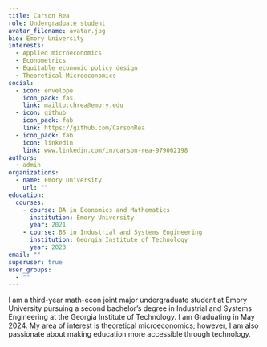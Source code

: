 ```yaml
---
title: Carson Rea
role: Undergraduate student
avatar_filename: avatar.jpg
bio: Emory University
interests:
  - Applied microeconomics
  - Econometrics
  - Equitable economic policy design
  - Theoretical Microeconomics
social:
  - icon: envelope
    icon_pack: fas
    link: mailto:chrea@emory.edu
  - icon: github
    icon_pack: fab
    link: https://github.com/CarsonRea
  - icon_pack: fab
    icon: linkedin
    link: www.linkedin.com/in/carson-rea-979062198
authors:
  - admin
organizations:
  - name: Emory University
    url: ""
education:
  courses:
    - course: BA in Economics and Mathematics
      institution: Emory University
      year: 2021
    - course: BS in Industrial and Systems Engineering
      institution: Georgia Institute of Technology
      year: 2023
email: ""
superuser: true
user_groups:
  - ""
---
```

I am a third-year math-econ joint major undergraduate student at Emory University pursuing a second bachelor’s degree in Industrial and Systems Engineering at the Georgia Institute of Technology. I am Graduating in May 2024. My area of interest is theoretical microeconomics; however, I am also passionate about making education more accessible through technology.
